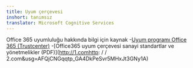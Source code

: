 ```yaml
---
title: Uyum çerçevesi
inshort: tanımsız
translator: Microsoft Cognitive Services
---
```


Office 365 uyumluluğu hakkında bilgi için kaynak
-[Uyum programı Office 365 (Trustcenter)](https://products.office.com/en-us/business/office-365-trust-center-compliance-certifications)
-[Office365 uyum çerçevesi sanayi standartlar ve yönetmelikler (PDF)](http://1.comhttp: / / 2.com&usg=AFQjCNGqqtp_GA4DkPeSvr5MHxJt3GNy1A)

